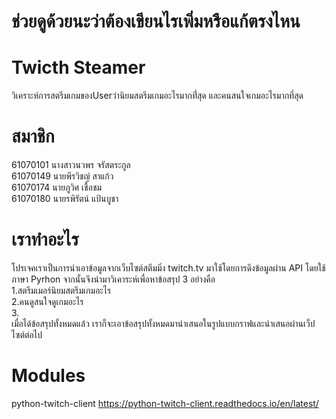 # ช่วยดูด้วยนะว่าต้องเขียนไรเพิ่มหรือแก้ตรงไหน
# Twicth Steamer

วิเคราะห์การสตรีมเกมของUserว่านิยมสตรีมเกมอะไรมากที่่สุด และคนสนใจเกมอะไรมากที่สุด

# สมาชิก
 61070101 นางสาวนวพร  จรัสตระกูล <br /> 
 61070149 นายพีรวิชญ์ สาแก้ว <br />
 61070174 นายภูวิศ  เชื้อชม <br />
 61070180 นายรพิรัตน์ แป้นบูชา <br />

# เราทำอะไร
 โปรเจคเราเป็นการนำเอาข้อมูลจากเว็บไซต์สตีมมิ่ง twitch.tv มาใช้โดยการดึงข้อมูลผ่าน API โดยใช้ภาษา Pyrhon จากนั้นจึงนำมาวิเคาระห์เพื่อหาข้อสรุป 3 อย่างคือ <br /> 
 1.สตรีมเมอร์นิยมสตรีมเกมอะไร <br /> 
 2.คนดูสนใจดูเกมอะไร <br /> 
 3. <br /> 
 เมื่อได้ข้อสรุปทั้งหมดแล้ว เราก็จะเอาข้อสรุปทั้งหมดมานำเสนอในรูปแบบกราฟและนำเสนอผ่านเว็ปไซต์ต่อไป

# Modules
python-twitch-client
https://python-twitch-client.readthedocs.io/en/latest/
